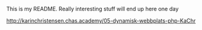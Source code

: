 This is my README. Really interesting stuff will end up here one day

http://karinchristensen.chas.academy/05-dynamisk-webbplats-php-KaChr
